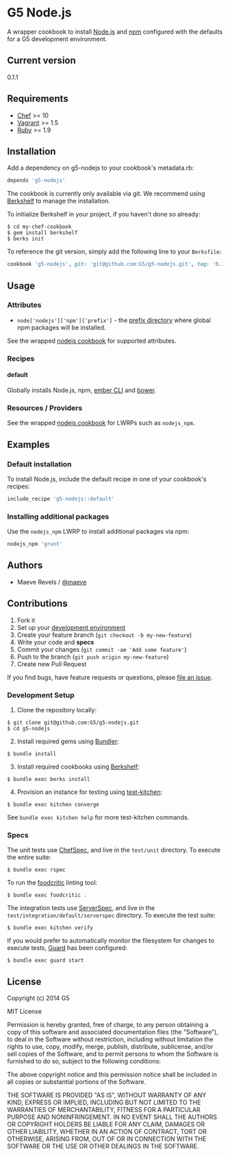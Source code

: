 # G5 Node.js #

A wrapper cookbook to install [Node.js](http://nodejs.org) and
[npm](https://www.npmjs.org) configured with the defaults for a G5
development environment.

## Current version ##

0.1.1

## Requirements ##

* [Chef](http://www.getchef.com) >= 10
* [Vagrant](http://www.vagrantup.com) >= 1.5
* [Ruby](http://www.ruby-lang.org) >= 1.9

## Installation ##

Add a dependency on g5-nodejs to your cookbook's metadata.rb:

```ruby
depends 'g5-nodejs'
```

The cookbook is currently only available via git. We recommend
using [Berkshelf](http://berkshelf.com) to manage the installation.

To initialize Berkshelf in your project, if you haven't done so
already:

```console
$ cd my-chef-cookbook
$ gem install berkshelf
$ berks init
```

To reference the git version, simply add the following line to your
`Berksfile`:

```ruby
cookbook 'g5-nodejs', git: 'git@github.com:G5/g5-nodejs.git', tag: '0.1.0'
```

## Usage ##

### Attributes ###

* `node['nodejs']['npm']['prefix']` - the
  [prefix directory](https://www.npmjs.org/doc/files/npm-folders.html#prefix-configuration)
  where global npm packages will be installed.

See the wrapped [nodejs cookbook](https://github.com/redguide/nodejs) for
supported attributes.

### Recipes ###

#### default ####

Globally installs Node.js, npm, [ember CLI](http://www.ember-cli.com) and
[bower](http://bower.io).

### Resources / Providers ###

See the wrapped [nodejs cookbook](https://github.com/redguide/nodejs) for
LWRPs such as `nodejs_npm`.

## Examples ##

### Default installation ###

To install Node.js, include the default recipe in one of your cookbook's
recipes:

```ruby
include_recipe 'g5-nodejs::default'
```

### Installing additional packages ###

Use the `nodejs_npm` LWRP to install additional packages via npm:

```ruby
nodejs_npm 'grunt'
```

## Authors ##

* Maeve Revels / [@maeve](https://github/maeve)

## Contributions ##

1. Fork it
2. Set up your [development environment](#development-setup)
3. Create your feature branch (`git checkout -b my-new-feature`)
4. Write your code and **specs**
5. Commit your changes (`git commit -am 'Add some feature'`)
6. Push to the branch (`git push origin my-new-feature`)
7. Create new Pull Request

If you find bugs, have feature requests or questions, please
[file an issue](https://github.com/G5/g5-nodejs/issues).

### Development Setup ###

1. Clone the repository locally:

  ```console
  $ git clone git@github.com:G5/g5-nodejs.git
  $ cd g5-nodejs
  ```

2. Install required gems using [Bundler](http://bundler.io):

  ```console
  $ bundle install
  ```

3. Install required cookbooks using [Berkshelf](http://berkshelf.com/):

  ```console
  $ bundle exec berks install
  ```

4. Provision an instance for testing using [test-kitchen](http://kitchen.ci):

  ```console
  $ bundle exec kitchen converge
  ```

  See `bundle exec kitchen help` for more test-kitchen commands.

### Specs ###

The unit tests use [ChefSpec](http://sethvargo.github.io/chefspec/),
and live in the `test/unit` directory. To execute the entire
suite:

```console
$ bundle exec rspec
```

To run the [foodcritic](http://acrmp.github.io/foodcritic) linting tool:

```console
$ bundle exec foodcritic .
```

The integration tests use [ServerSpec](http://serverspec.org), and live
in the `test/integration/default/serverspec` directory. To execute
the test suite:

```console
$ bundle exec kitchen verify
```

If you would prefer to automatically monitor the filesystem for changes
to execute tests, [Guard](https://github.com/guard/guard) has been
configured:

```console
$ bundle exec guard start
```

## License ##

Copyright (c) 2014 G5

MIT License

Permission is hereby granted, free of charge, to any person obtaining
a copy of this software and associated documentation files (the
"Software"), to deal in the Software without restriction, including
without limitation the rights to use, copy, modify, merge, publish,
distribute, sublicense, and/or sell copies of the Software, and to
permit persons to whom the Software is furnished to do so, subject to
the following conditions:

The above copyright notice and this permission notice shall be
included in all copies or substantial portions of the Software.

THE SOFTWARE IS PROVIDED "AS IS", WITHOUT WARRANTY OF ANY KIND,
EXPRESS OR IMPLIED, INCLUDING BUT NOT LIMITED TO THE WARRANTIES OF
MERCHANTABILITY, FITNESS FOR A PARTICULAR PURPOSE AND
NONINFRINGEMENT. IN NO EVENT SHALL THE AUTHORS OR COPYRIGHT HOLDERS BE
LIABLE FOR ANY CLAIM, DAMAGES OR OTHER LIABILITY, WHETHER IN AN ACTION
OF CONTRACT, TORT OR OTHERWISE, ARISING FROM, OUT OF OR IN CONNECTION
WITH THE SOFTWARE OR THE USE OR OTHER DEALINGS IN THE SOFTWARE.

